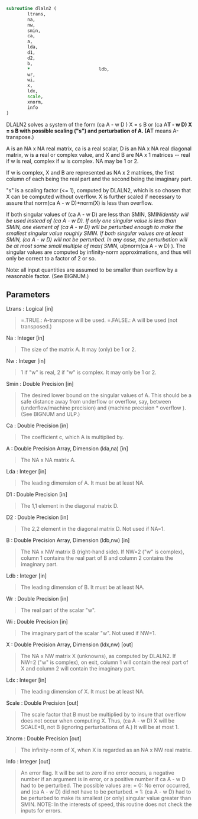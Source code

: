 ```fortran
subroutine dlaln2 (
		ltrans,
		na,
		nw,
		smin,
		ca,
		a,
		lda,
		d1,
		d2,
		b,
		*                          ldb,
		wr,
		wi,
		x,
		ldx,
		scale,
		xnorm,
		info
)
```

 DLALN2 solves a system of the form  (ca A - w D ) X = s B
 or (ca A**T - w D) X = s B   with possible scaling ("s") and
 perturbation of A.  (A**T means A-transpose.)

 A is an NA x NA real matrix, ca is a real scalar, D is an NA x NA
 real diagonal matrix, w is a real or complex value, and X and B are
 NA x 1 matrices -- real if w is real, complex if w is complex.  NA
 may be 1 or 2.

 If w is complex, X and B are represented as NA x 2 matrices,
 the first column of each being the real part and the second
 being the imaginary part.

 "s" is a scaling factor (<= 1), computed by DLALN2, which is
 so chosen that X can be computed without overflow.  X is further
 scaled if necessary to assure that norm(ca A - w D)*norm(X) is less
 than overflow.

 If both singular values of (ca A - w D) are less than SMIN,
 SMIN*identity will be used instead of (ca A - w D).  If only one
 singular value is less than SMIN, one element of (ca A - w D) will be
 perturbed enough to make the smallest singular value roughly SMIN.
 If both singular values are at least SMIN, (ca A - w D) will not be
 perturbed.  In any case, the perturbation will be at most some small
 multiple of max( SMIN, ulp*norm(ca A - w D) ).  The singular values
 are computed by infinity-norm approximations, and thus will only be
 correct to a factor of 2 or so.

 Note: all input quantities are assumed to be smaller than overflow
 by a reasonable factor.  (See BIGNUM.)

## Parameters
Ltrans : Logical [in]
> =.TRUE.:  A-transpose will be used.
> =.FALSE.: A will be used (not transposed.)

Na : Integer [in]
> The size of the matrix A.  It may (only) be 1 or 2.

Nw : Integer [in]
> 1 if "w" is real, 2 if "w" is complex.  It may only be 1
> or 2.

Smin : Double Precision [in]
> The desired lower bound on the singular values of A.  This
> should be a safe distance away from underflow or overflow,
> say, between (underflow/machine precision) and  (machine
> precision * overflow ).  (See BIGNUM and ULP.)

Ca : Double Precision [in]
> The coefficient c, which A is multiplied by.

A : Double Precision Array, Dimension (lda,na) [in]
> The NA x NA matrix A.

Lda : Integer [in]
> The leading dimension of A.  It must be at least NA.

D1 : Double Precision [in]
> The 1,1 element in the diagonal matrix D.

D2 : Double Precision [in]
> The 2,2 element in the diagonal matrix D.  Not used if NA=1.

B : Double Precision Array, Dimension (ldb,nw) [in]
> The NA x NW matrix B (right-hand side).  If NW=2 ("w" is
> complex), column 1 contains the real part of B and column 2
> contains the imaginary part.

Ldb : Integer [in]
> The leading dimension of B.  It must be at least NA.

Wr : Double Precision [in]
> The real part of the scalar "w".

Wi : Double Precision [in]
> The imaginary part of the scalar "w".  Not used if NW=1.

X : Double Precision Array, Dimension (ldx,nw) [out]
> The NA x NW matrix X (unknowns), as computed by DLALN2.
> If NW=2 ("w" is complex), on exit, column 1 will contain
> the real part of X and column 2 will contain the imaginary
> part.

Ldx : Integer [in]
> The leading dimension of X.  It must be at least NA.

Scale : Double Precision [out]
> The scale factor that B must be multiplied by to insure
> that overflow does not occur when computing X.  Thus,
> (ca A - w D) X  will be SCALE*B, not B (ignoring
> perturbations of A.)  It will be at most 1.

Xnorm : Double Precision [out]
> The infinity-norm of X, when X is regarded as an NA x NW
> real matrix.

Info : Integer [out]
> An error flag.  It will be set to zero if no error occurs,
> a negative number if an argument is in error, or a positive
> number if  ca A - w D  had to be perturbed.
> The possible values are:
> = 0: No error occurred, and (ca A - w D) did not have to be
> perturbed.
> = 1: (ca A - w D) had to be perturbed to make its smallest
> (or only) singular value greater than SMIN.
> NOTE: In the interests of speed, this routine does not
> check the inputs for errors.


